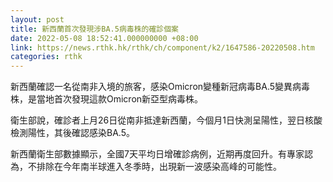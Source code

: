 ```yaml
---
layout: post
title: 新西蘭首次發現涉BA.5病毒株的確診個案
date: 2022-05-08 18:52:41.000000000 +08:00
link: https://news.rthk.hk/rthk/ch/component/k2/1647586-20220508.htm
categories: rthk
---
```


新西蘭確認一名從南非入境的旅客，感染Omicron變種新冠病毒BA.5變異病毒株，是當地首次發現這款Omicron新亞型病毒株。

衛生部說，確診者上月26日從南非抵達新西蘭，今個月1日快測呈陽性，翌日核酸檢測陽性，其後確認感染BA.5。

新西蘭衛生部數據顯示，全國7天平均日增確診病例，近期再度回升。有專家認為，不排除在今年南半球進入冬季時，出現新一波感染高峰的可能性。
